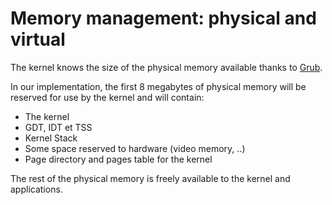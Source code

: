 # Memory management: physical and virtual

The kernel knows the size of the physical memory available thanks to [Grub](../Chapter-3/README.md).

In our implementation, the first 8 megabytes of physical memory will be reserved for use by the kernel and will contain:

- The kernel
- GDT, IDT et TSS
- Kernel Stack
- Some space reserved to hardware (video memory, ..)
- Page directory and pages table for the kernel

The rest of the physical memory is freely available to the kernel and applications.
